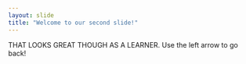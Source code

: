 ```yaml
---
layout: slide
title: "Welcome to our second slide!"
---
```

THAT LOOKS GREAT THOUGH AS A LEARNER.
Use the left arrow to go back!
